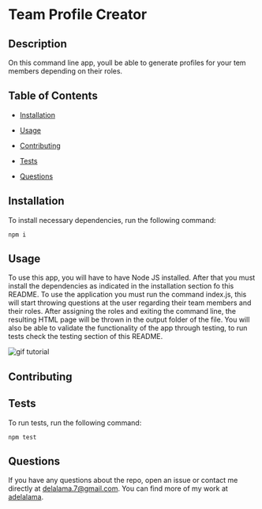 # Team Profile Creator

## Description

On this command line app, youll be able to generate profiles for your tem members depending on their roles.

## Table of Contents 

* [Installation](#installation)

* [Usage](#usage)

* [Contributing](#contributing)

* [Tests](#tests)

* [Questions](#questions)

## Installation

To install necessary dependencies, run the following command:

```
npm i
```

## Usage

To use this app, you will have to have Node JS installed. After that you must install the dependencies as indicated in the installation section fo this README. 
To use the application you must run the command index.js, this will start throwing questions at the user regarding their team members and their roles. After assigning the roles and exiting the command line, the resulting HTML page will be thrown in the output folder of the file.
You will also be able to validate the functionality of the app through testing, to run tests check the testing section of this README.

![gif tutorial](/dist/assets/readmetutorial.gif)
  
## Contributing



## Tests

To run tests, run the following command:

```
npm test
```

## Questions

If you have any questions about the repo, open an issue or contact me directly at delalama.7@gmail.com. You can find more of my work at [adelalama](https://github.com/adelalama/).

